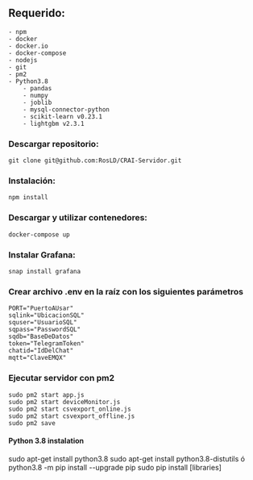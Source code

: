 
## Requerido:

    - npm
    - docker
    - docker.io
    - docker-compose
    - nodejs
    - git
    - pm2
    - Python3.8
        - pandas
        - numpy
        - joblib
        - mysql-connector-python
        - scikit-learn v0.23.1
        - lightgbm v2.3.1
 
### Descargar repositorio:

    
    git clone git@github.com:RosLD/CRAI-Servidor.git
    

### Instalación:

    
    npm install
    
    
### Descargar y utilizar contenedores:

    
    docker-compose up
    
   
### Instalar Grafana:

    
    snap install grafana
    
    
### Crear archivo .env en la raíz con los siguientes parámetros

    PORT="PuertoAUsar"
    sqlink="UbicacionSQL"
    squser="UsuarioSQL"
    sqpass="PasswordSQL"
    sqdb="BaseDeDatos"
    token="TelegramToken"
    chatid="IdDelChat"
    mqtt="ClaveEMQX"

### Ejecutar servidor con pm2

    
    sudo pm2 start app.js
    sudo pm2 start deviceMonitor.js
    sudo pm2 start csvexport_online.js
    sudo pm2 start csvexport_offline.js
    sudo pm2 save
    
 
#### Python 3.8 instalation

sudo apt-get install python3.8
sudo apt-get install python3.8-distutils ó python3.8 -m pip install --upgrade pip
sudo pip install [libraries]